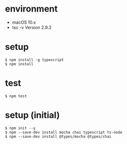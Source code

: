 # environment
- macOS 10.x
- tsc -v Version 2.9.2

# setup
```
$ npm install -g typescript
$ npm install
```

# test
```
$ npm test
```

# setup (initial)
```
$ npm init --y
$ npm --save-dev install mocha chai typescript ts-node
$ npm --save-dev install @types/mocha @types/chai
```
